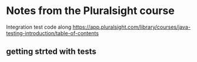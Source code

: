 # Notes from the Pluralsight course 
Integration test code along 
https://app.pluralsight.com/library/courses/java-testing-introduction/table-of-contents

## getting strted with tests

